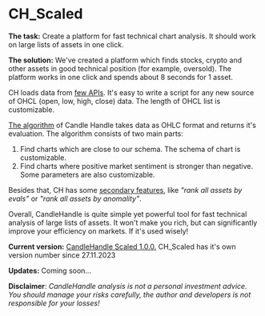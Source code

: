 # CH_Scaled

**The task:** Create a platform for fast technical chart analysis. It should work on large lists of assets in one click.

**The solution:** We've created a platform which finds stocks, crypto and other assets in good technical position (for example, oversold). The platform works in one click and spends about 8 seconds for 1 asset.

CH loads data from <ins>few APIs</ins>. It's easy to write a script for any new source of OHCL (open, low, high, close) data. The length of OHCL list is customizable.

<ins>The algorithm</ins> of Candle Handle takes data as OHLC format and returns it's evaluation. The algorithm consists of two main parts:

1. Find charts which are close to our schema. The schema of chart is customizable. 
2. Find charts where positive market sentiment is stronger than negative. Some parameters are also customizable.

Besides that, CH has some <ins>secondary features</ins>, like <i>"rank all assets by evals"</i> or <i>"rank all assets by anomality"</i>.

Overall, CandleHandle is quite simple yet powerful tool for fast technical analysis of large lists of assets. It won't make you rich, but can significantly improve your efficiency on markets. If it's used wisely!

**Current version:** <ins>CandleHandle Scaled 1.0.0.</ins> CH_Scaled has it's own version number since 27.11.2023

**Updates:** Coming soon...

**Disclaimer**: <i>CandleHandle analysis is not a personal investment advice. You should manage your risks carefully, the author and developers is not responsible for your losses!</i>
